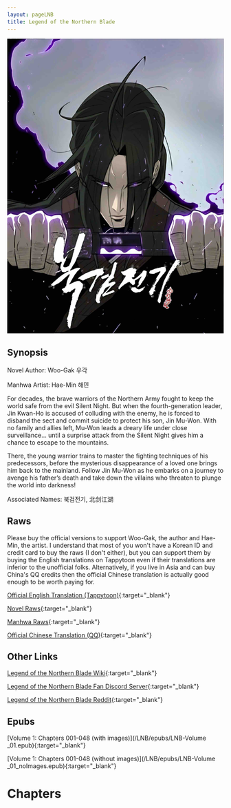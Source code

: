 ```yaml
---
layout: pageLNB
title: Legend of the Northern Blade
---
```


![LNB](/Images/LNB.jpg)

## Synopsis

Novel Author: Woo-Gak 우각

Manhwa Artist: Hae-Min 해민

For decades, the brave warriors of the Northern Army fought to keep the world safe from the evil Silent Night. But when the fourth-generation leader, Jin Kwan-Ho is accused of colluding with the enemy, he is forced to disband the sect and commit suicide to protect his son, Jin Mu-Won. With no family and allies left, Mu-Won leads a dreary life under close surveillance... until a surprise attack from the Silent Night gives him a chance to escape to the mountains.

There, the young warrior trains to master the fighting techniques of his predecessors, before the mysterious disappearance of a loved one brings him back to the mainland. Follow Jin Mu-Won as he embarks on a journey to avenge his father’s death and take down the villains who threaten to plunge the world into darkness!

Associated Names: 북검전기, 北剑江湖

## Raws

Please buy the official versions to support Woo-Gak, the author and Hae-Min, the artist. I understand that most of you won't have a Korean ID and credit card to buy the raws (I don't either), but you can support them by buying the English translations on Tappytoon even if their translations are inferior to the unofficial folks. Alternatively, if you live in Asia and can buy China's QQ credits then the official Chinese translation is actually good enough to be worth paying for.

[Official English Translation (Tappytoon)](https://www.tappytoon.com/en/comics/legend-of-northern-blade){:target="_blank"}

[Novel Raws](https://page.kakao.com/home?seriesId=47002791){:target="_blank"}

[Manhwa Raws](https://page.kakao.com/home?seriesId=54189843){:target="_blank"}

[Official Chinese Translation (QQ)](https://ac.qq.com/Comic/comicInfo/id/648162){:target="_blank"}

## Other Links

[Legend of the Northern Blade Wiki](https://legend-of-the-northern-blade.fandom.com/){:target="_blank"}

[Legend of the Northern Blade Fan Discord Server](https://discord.gg/ewFQE7JpYA){:target="_blank"}

[Legend of the Northern Blade Reddit](https://www.reddit.com/r/NorthernBlade/){:target="_blank"}

## Epubs

[Volume 1: Chapters 001-048 (with images)](/LNB/epubs/LNB-Volume _01.epub){:target="_blank"}

[Volume 1: Chapters 001-048 (without images)](/LNB/epubs/LNB-Volume _01_noImages.epub){:target="_blank"}

# Chapters


